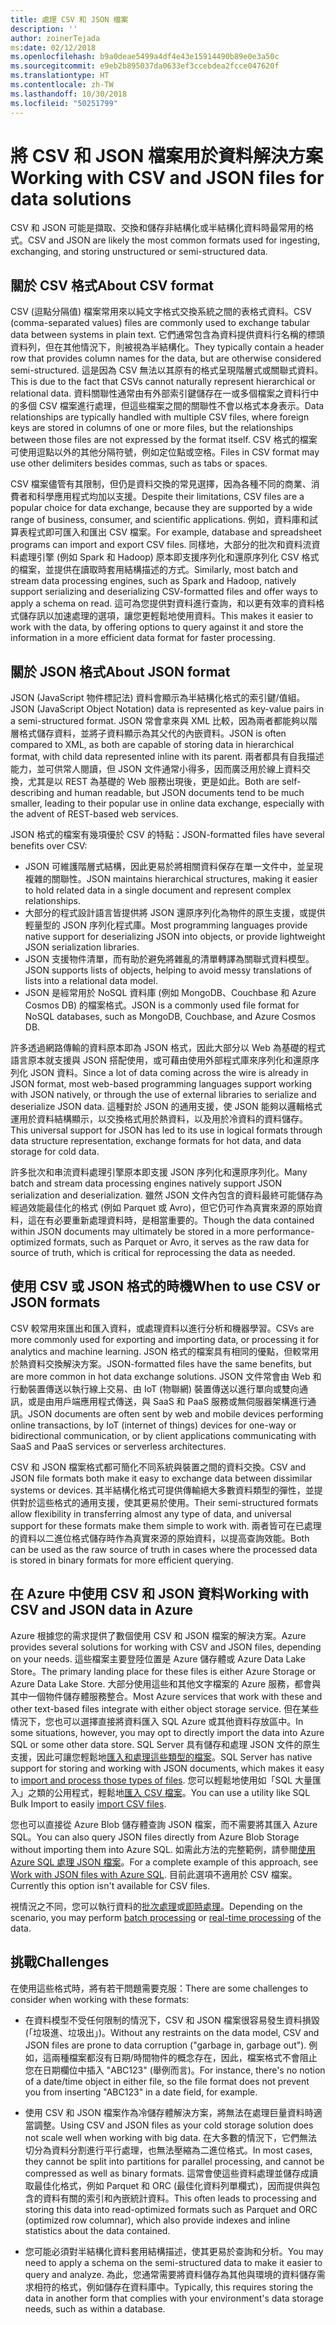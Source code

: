 ```yaml
---
title: 處理 CSV 和 JSON 檔案
description: ''
author: zoinerTejada
ms:date: 02/12/2018
ms.openlocfilehash: b9a0deae5499a4df4e43e15914490b89e0e3a50c
ms.sourcegitcommit: e9eb2b895037da0633ef3ccebdea2fcce047620f
ms.translationtype: HT
ms.contentlocale: zh-TW
ms.lasthandoff: 10/30/2018
ms.locfileid: "50251799"
---
```

# <a name="working-with-csv-and-json-files-for-data-solutions"></a><span data-ttu-id="2eb1a-102">將 CSV 和 JSON 檔案用於資料解決方案</span><span class="sxs-lookup"><span data-stu-id="2eb1a-102">Working with CSV and JSON files for data solutions</span></span>

<span data-ttu-id="2eb1a-103">CSV 和 JSON 可能是擷取、交換和儲存非結構化或半結構化資料時最常用的格式。</span><span class="sxs-lookup"><span data-stu-id="2eb1a-103">CSV and JSON are likely the most common formats used for ingesting, exchanging, and storing unstructured or semi-structured data.</span></span> 

## <a name="about-csv-format"></a><span data-ttu-id="2eb1a-104">關於 CSV 格式</span><span class="sxs-lookup"><span data-stu-id="2eb1a-104">About CSV format</span></span>

<span data-ttu-id="2eb1a-105">CSV (逗點分隔值) 檔案常用來以純文字格式交換系統之間的表格式資料。</span><span class="sxs-lookup"><span data-stu-id="2eb1a-105">CSV (comma-separated values) files are commonly used to exchange tabular data between systems in plain text.</span></span> <span data-ttu-id="2eb1a-106">它們通常包含為資料提供資料行名稱的標頭資料列，但在其他情況下，則被視為半結構化。</span><span class="sxs-lookup"><span data-stu-id="2eb1a-106">They typically contain a header row that provides column names for the data, but are otherwise considered semi-structured.</span></span> <span data-ttu-id="2eb1a-107">這是因為 CSV 無法以其原有的格式呈現階層式或關聯式資料。</span><span class="sxs-lookup"><span data-stu-id="2eb1a-107">This is due to the fact that CSVs cannot naturally represent hierarchical or relational data.</span></span> <span data-ttu-id="2eb1a-108">資料關聯性通常由有外部索引鍵儲存在一或多個檔案之資料行中的多個 CSV 檔案進行處理，但這些檔案之間的關聯性不會以格式本身表示。</span><span class="sxs-lookup"><span data-stu-id="2eb1a-108">Data relationships are typically handled with multiple CSV files, where foreign keys are stored in columns of one or more files, but the relationships between those files are not expressed by the format itself.</span></span> <span data-ttu-id="2eb1a-109">CSV 格式的檔案可使用逗點以外的其他分隔符號，例如定位點或空格。</span><span class="sxs-lookup"><span data-stu-id="2eb1a-109">Files in CSV format may use other delimiters besides commas, such as tabs or spaces.</span></span>

<span data-ttu-id="2eb1a-110">CSV 檔案儘管有其限制，但仍是資料交換的常見選擇，因為各種不同的商業、消費者和科學應用程式均加以支援。</span><span class="sxs-lookup"><span data-stu-id="2eb1a-110">Despite their limitations, CSV files are a popular choice for data exchange, because they are supported by a wide range of business, consumer, and scientific applications.</span></span> <span data-ttu-id="2eb1a-111">例如，資料庫和試算表程式即可匯入和匯出 CSV 檔案。</span><span class="sxs-lookup"><span data-stu-id="2eb1a-111">For example, database and spreadsheet programs can import and export CSV files.</span></span> <span data-ttu-id="2eb1a-112">同樣地，大部分的批次和資料流資料處理引擎 (例如 Spark 和 Hadoop) 原本即支援序列化和還原序列化 CSV 格式的檔案，並提供在讀取時套用結構描述的方式。</span><span class="sxs-lookup"><span data-stu-id="2eb1a-112">Similarly, most batch and stream data processing engines, such as Spark and Hadoop, natively support serializing and deserializing CSV-formatted files and offer ways to apply a schema on read.</span></span> <span data-ttu-id="2eb1a-113">這可為您提供對資料進行查詢，和以更有效率的資料格式儲存訊以加速處理的選項，讓您更輕鬆地使用資料。</span><span class="sxs-lookup"><span data-stu-id="2eb1a-113">This makes it easier to work with the data, by offering options to query against it and store the information in a more efficient data format for faster processing.</span></span>

## <a name="about-json-format"></a><span data-ttu-id="2eb1a-114">關於 JSON 格式</span><span class="sxs-lookup"><span data-stu-id="2eb1a-114">About JSON format</span></span>

<span data-ttu-id="2eb1a-115">JSON (JavaScript 物件標記法) 資料會顯示為半結構化格式的索引鍵/值組。</span><span class="sxs-lookup"><span data-stu-id="2eb1a-115">JSON (JavaScript Object Notation) data is represented as key-value pairs in a semi-structured format.</span></span> <span data-ttu-id="2eb1a-116">JSON 常會拿來與 XML 比較，因為兩者都能夠以階層格式儲存資料，並將子資料顯示為其父代的內嵌資料。</span><span class="sxs-lookup"><span data-stu-id="2eb1a-116">JSON is often compared to XML, as both are capable of storing data in hierarchical format, with child data represented inline with its parent.</span></span> <span data-ttu-id="2eb1a-117">兩者都具有自我描述能力，並可供常人閱讀，但 JSON 文件通常小得多，因而廣泛用於線上資料交換，尤其是以 REST 為基礎的 Web 服務出現後，更是如此。</span><span class="sxs-lookup"><span data-stu-id="2eb1a-117">Both are self-describing and human readable, but JSON documents tend to be much smaller, leading to their popular use in online data exchange, especially with the advent of REST-based web services.</span></span> 

<span data-ttu-id="2eb1a-118">JSON 格式的檔案有幾項優於 CSV 的特點：</span><span class="sxs-lookup"><span data-stu-id="2eb1a-118">JSON-formatted files have several benefits over CSV:</span></span>

* <span data-ttu-id="2eb1a-119">JSON 可維護階層式結構，因此更易於將相關資料保存在單一文件中，並呈現複雜的關聯性。</span><span class="sxs-lookup"><span data-stu-id="2eb1a-119">JSON maintains hierarchical structures, making it easier to hold related data in a single document and represent complex relationships.</span></span>
* <span data-ttu-id="2eb1a-120">大部分的程式設計語言皆提供將 JSON 還原序列化為物件的原生支援，或提供輕量型的 JSON 序列化程式庫。</span><span class="sxs-lookup"><span data-stu-id="2eb1a-120">Most programming languages provide native support for deserializing JSON into objects, or provide lightweight JSON serialization libraries.</span></span>
* <span data-ttu-id="2eb1a-121">JSON 支援物件清單，而有助於避免將雜亂的清單轉譯為關聯式資料模型。</span><span class="sxs-lookup"><span data-stu-id="2eb1a-121">JSON supports lists of objects, helping to avoid messy translations of lists into a relational data model.</span></span>
* <span data-ttu-id="2eb1a-122">JSON 是經常用於 NoSQL 資料庫 (例如 MongoDB、Couchbase 和 Azure Cosmos DB) 的檔案格式。</span><span class="sxs-lookup"><span data-stu-id="2eb1a-122">JSON is a commonly used file format for NoSQL databases, such as MongoDB, Couchbase, and Azure Cosmos DB.</span></span>

<span data-ttu-id="2eb1a-123">許多透過網路傳輸的資料原本即為 JSON 格式，因此大部分以 Web 為基礎的程式語言原本就支援與 JSON 搭配使用，或可藉由使用外部程式庫來序列化和還原序列化 JSON 資料。</span><span class="sxs-lookup"><span data-stu-id="2eb1a-123">Since a lot of data coming across the wire is already in JSON format, most web-based programming languages support working with JSON natively, or through the use of external libraries to serialize and deserialize JSON data.</span></span> <span data-ttu-id="2eb1a-124">這種對於 JSON 的通用支援，使 JSON 能夠以邏輯格式運用於資料結構顯示，以交換格式用於熱資料，以及用於冷資料的資料儲存。</span><span class="sxs-lookup"><span data-stu-id="2eb1a-124">This universal support for JSON has led to its use in logical formats through data structure representation, exchange formats for hot data, and data storage for cold data.</span></span>

<span data-ttu-id="2eb1a-125">許多批次和串流資料處理引擎原本即支援 JSON 序列化和還原序列化。</span><span class="sxs-lookup"><span data-stu-id="2eb1a-125">Many batch and stream data processing engines natively support JSON serialization and deserialization.</span></span> <span data-ttu-id="2eb1a-126">雖然 JSON 文件內包含的資料最終可能儲存為經過效能最佳化的格式 (例如 Parquet 或 Avro)，但它仍可作為真實來源的原始資料，這在有必要重新處理資料時，是相當重要的。</span><span class="sxs-lookup"><span data-stu-id="2eb1a-126">Though the data contained within JSON documents may ultimately be stored in a more performance-optimized formats, such as Parquet or Avro, it serves as the raw data for source of truth, which is critical for reprocessing the data as needed.</span></span>

## <a name="when-to-use-csv-or-json-formats"></a><span data-ttu-id="2eb1a-127">使用 CSV 或 JSON 格式的時機</span><span class="sxs-lookup"><span data-stu-id="2eb1a-127">When to use CSV or JSON formats</span></span>

<span data-ttu-id="2eb1a-128">CSV 較常用來匯出和匯入資料，或處理資料以進行分析和機器學習。</span><span class="sxs-lookup"><span data-stu-id="2eb1a-128">CSVs are more commonly used for exporting and importing data, or processing it for analytics and machine learning.</span></span> <span data-ttu-id="2eb1a-129">JSON 格式的檔案具有相同的優點，但較常用於熱資料交換解決方案。</span><span class="sxs-lookup"><span data-stu-id="2eb1a-129">JSON-formatted files have the same benefits, but are more common in hot data exchange solutions.</span></span> <span data-ttu-id="2eb1a-130">JSON 文件常會由 Web 和行動裝置傳送以執行線上交易、由 IoT (物聯網) 裝置傳送以進行單向或雙向通訊，或是由用戶端應用程式傳送，與 SaaS 和 PaaS 服務或無伺服器架構進行通訊。</span><span class="sxs-lookup"><span data-stu-id="2eb1a-130">JSON documents are often sent by web and mobile devices performing online transactions, by IoT (internet of things) devices for one-way or bidirectional communication, or by client applications communicating with SaaS and PaaS services or serverless architectures.</span></span> 

<span data-ttu-id="2eb1a-131">CSV 和 JSON 檔案格式都可簡化不同系統與裝置之間的資料交換。</span><span class="sxs-lookup"><span data-stu-id="2eb1a-131">CSV and JSON file formats both make it easy to exchange data between dissimilar systems or devices.</span></span> <span data-ttu-id="2eb1a-132">其半結構化格式可提供傳輸絕大多數資料類型的彈性，並提供對於這些格式的通用支援，使其更易於使用。</span><span class="sxs-lookup"><span data-stu-id="2eb1a-132">Their semi-structured formats allow flexibility in transferring almost any type of data, and universal support for these formats make them simple to work with.</span></span> <span data-ttu-id="2eb1a-133">兩者皆可在已處理的資料以二進位格式儲存時作為真實來源的原始資料，以提高查詢效能。</span><span class="sxs-lookup"><span data-stu-id="2eb1a-133">Both can be used as the raw source of truth in cases where the processed data is stored in binary formats for more efficient querying.</span></span> 

## <a name="working-with-csv-and-json-data-in-azure"></a><span data-ttu-id="2eb1a-134">在 Azure 中使用 CSV 和 JSON 資料</span><span class="sxs-lookup"><span data-stu-id="2eb1a-134">Working with CSV and JSON data in Azure</span></span>

<span data-ttu-id="2eb1a-135">Azure 根據您的需求提供了數個使用 CSV 和 JSON 檔案的解決方案。</span><span class="sxs-lookup"><span data-stu-id="2eb1a-135">Azure provides several solutions for working with CSV and JSON files, depending on your needs.</span></span> <span data-ttu-id="2eb1a-136">這些檔案主要登陸位置是 Azure 儲存體或 Azure Data Lake Store。</span><span class="sxs-lookup"><span data-stu-id="2eb1a-136">The primary landing place for these files is either Azure Storage or Azure Data Lake Store.</span></span> <span data-ttu-id="2eb1a-137">大部分使用這些和其他文字檔案的 Azure 服務，都會與其中一個物件儲存體服務整合。</span><span class="sxs-lookup"><span data-stu-id="2eb1a-137">Most Azure services that work with these and other text-based files integrate with either object storage service.</span></span> <span data-ttu-id="2eb1a-138">但在某些情況下，您也可以選擇直接將資料匯入 SQL Azure 或其他資料存放區中。</span><span class="sxs-lookup"><span data-stu-id="2eb1a-138">In some situations, however, you may opt to directly import the data into Azure SQL or some other data store.</span></span> <span data-ttu-id="2eb1a-139">SQL Server 具有儲存和處理 JSON 文件的原生支援，因此可讓您輕鬆地[匯入和處理這些類型的檔案](/sql/relational-databases/json/import-json-documents-into-sql-server)。</span><span class="sxs-lookup"><span data-stu-id="2eb1a-139">SQL Server has native support for storing and working with JSON documents, which makes it easy to [import and process those types of files](/sql/relational-databases/json/import-json-documents-into-sql-server).</span></span> <span data-ttu-id="2eb1a-140">您可以輕鬆地使用如「SQL 大量匯入」之類的公用程式，輕鬆地[匯入 CSV 檔案](/sql/relational-databases/json/import-json-documents-into-sql-server)。</span><span class="sxs-lookup"><span data-stu-id="2eb1a-140">You can use a utility like SQL Bulk Import to easily [import CSV files](/sql/relational-databases/json/import-json-documents-into-sql-server).</span></span>

<span data-ttu-id="2eb1a-141">您也可以直接從 Azure Blob 儲存體查詢 JSON 檔案，而不需要將其匯入 Azure SQL。</span><span class="sxs-lookup"><span data-stu-id="2eb1a-141">You can also query JSON files directly from Azure Blob Storage without importing them into Azure SQL.</span></span> <span data-ttu-id="2eb1a-142">如需此方法的完整範例，請參閱[使用 Azure SQL 處理 JSON 檔案](https://medium.com/@mauridb/work-with-json-files-with-azure-sql-8946f066ddd4)。</span><span class="sxs-lookup"><span data-stu-id="2eb1a-142">For a complete example of this approach, see [Work with JSON files with Azure SQL](https://medium.com/@mauridb/work-with-json-files-with-azure-sql-8946f066ddd4).</span></span> <span data-ttu-id="2eb1a-143">目前此選項不適用於 CSV 檔案。</span><span class="sxs-lookup"><span data-stu-id="2eb1a-143">Currently this option isn't available for CSV files.</span></span>

<span data-ttu-id="2eb1a-144">視情況之不同，您可以執行資料的[批次處理](../big-data/batch-processing.md)或[即時處理](../big-data/real-time-processing.md)。</span><span class="sxs-lookup"><span data-stu-id="2eb1a-144">Depending on the scenario, you may perform [batch processing](../big-data/batch-processing.md) or [real-time processing](../big-data/real-time-processing.md) of the data.</span></span>

## <a name="challenges"></a><span data-ttu-id="2eb1a-145">挑戰</span><span class="sxs-lookup"><span data-stu-id="2eb1a-145">Challenges</span></span>

<span data-ttu-id="2eb1a-146">在使用這些格式時，將有若干問題需要克服：</span><span class="sxs-lookup"><span data-stu-id="2eb1a-146">There are some challenges to consider when working with these formats:</span></span>

* <span data-ttu-id="2eb1a-147">在資料模型不受任何限制的情況下，CSV 和 JSON 檔案很容易發生資料損毀 (「垃圾進、垃圾出」)。</span><span class="sxs-lookup"><span data-stu-id="2eb1a-147">Without any restraints on the data model, CSV and JSON files are prone to data corruption ("garbage in, garbage out").</span></span> <span data-ttu-id="2eb1a-148">例如，這兩種檔案都沒有日期/時間物件的概念存在，因此，檔案格式不會阻止您在日期欄位中插入 "ABC123" (舉例而言)。</span><span class="sxs-lookup"><span data-stu-id="2eb1a-148">For instance, there's no notion of a date/time object in either file, so the file format does not prevent you from inserting "ABC123" in a date field, for example.</span></span>

* <span data-ttu-id="2eb1a-149">使用 CSV 和 JSON 檔案作為冷儲存體解決方案，將無法在處理巨量資料時適當調整。</span><span class="sxs-lookup"><span data-stu-id="2eb1a-149">Using CSV and JSON files as your cold storage solution does not scale well when working with big data.</span></span> <span data-ttu-id="2eb1a-150">在大多數的情況下，它們無法切分為資料分割進行平行處理，也無法壓縮為二進位格式。</span><span class="sxs-lookup"><span data-stu-id="2eb1a-150">In most cases, they cannot be split into partitions for parallel processing, and cannot be compressed as well as binary formats.</span></span> <span data-ttu-id="2eb1a-151">這常會使這些資料處理並儲存成讀取最佳化格式，例如 Parquet 和 ORC (最佳化資料列單欄式)，因而提供與包含的資料有關的索引和內嵌統計資料。</span><span class="sxs-lookup"><span data-stu-id="2eb1a-151">This often leads to processing and storing this data into read-optimized formats such as Parquet and ORC (optimized row columnar), which also provide indexes and inline statistics about the data contained.</span></span>

* <span data-ttu-id="2eb1a-152">您可能必須對半結構化資料套用結構描述，使其更易於查詢和分析。</span><span class="sxs-lookup"><span data-stu-id="2eb1a-152">You may need to apply a schema on the semi-structured data to make it easier to query and analyze.</span></span> <span data-ttu-id="2eb1a-153">為此，您通常需要將資料儲存為其他與環境的資料儲存需求相符的格式，例如儲存在資料庫中。</span><span class="sxs-lookup"><span data-stu-id="2eb1a-153">Typically, this requires storing the data in another form that complies with your environment's data storage needs, such as within a database.</span></span>

